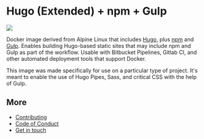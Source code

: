 # Hugo (Extended) + npm + Gulp
[![](https://images.microbadger.com/badges/image/fourjuaneight/hugo-gulp.svg)](https://microbadger.com/images/fourjuaneight/hugo-gulp)

Docker image derived from Alpine Linux that includes [Hugo](https://gohugo.io/), plus [npm](https://www.npmjs.com/) and [Gulp](https://gulpjs.com/). Enables building Hugo-based static sites that may include npm and Gulp as part of the workflow. Usable with Bitbucket Pipelines, Gitlab CI, and other automated deployment tools that support Docker.

This image was made specifically for use on a particular type of project. It's meant to enable the use of Hugo Pipes, Sass, and critical CSS with the help of Gulp.

## More
- [Contributing](https://github.com/fourjuaneight/docker-hugo-gulp/blob/master/CONTRIBUTING.md)
- [Code of Conduct](https://github.com/fourjuaneight/docker-hugo-gulp/blob/master/CODE_OF_CONDUCT.md)
- [Get in touch](https://www.juanvillela.dev)